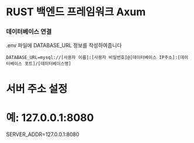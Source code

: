# RUST 백엔드 프레임워크 Axum

### 데이터베이스 연결
.env 파일에 DATABASE_URL 정보를 작성하여줍니다
```
DATABASE_URL=mysql://[사용자 이름]:[사용자 비밀번호]@[데이터베이스 IP주소]:[데이터베이스 포트]/[데이터베이스명]
```

# 서버 주소 설정
# 예: 127.0.0.1:8080
SERVER_ADDR=127.0.0.1:8080
